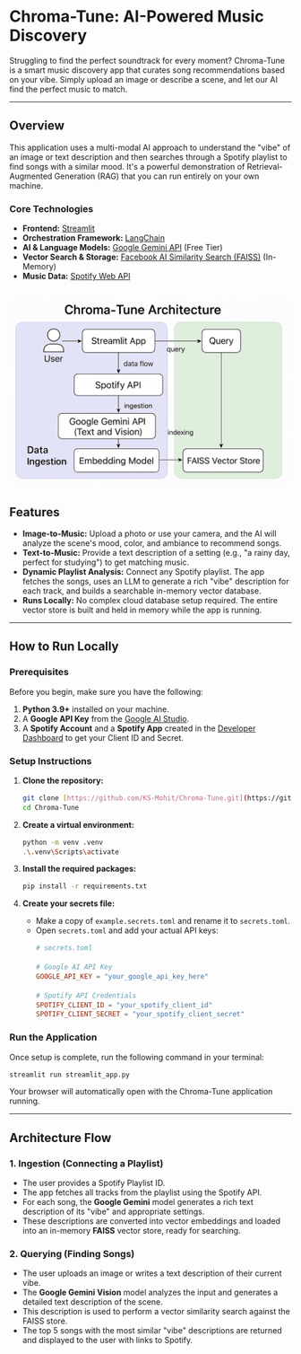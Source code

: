 # Chroma-Tune: AI-Powered Music Discovery

Struggling to find the perfect soundtrack for every moment? Chroma-Tune is a smart music discovery app that curates song recommendations based on your vibe. Simply upload an image or describe a scene, and let our AI find the perfect music to match.


---

## Overview

This application uses a multi-modal AI approach to understand the "vibe" of an image or text description and then searches through a Spotify playlist to find songs with a similar mood. It's a powerful demonstration of Retrieval-Augmented Generation (RAG) that you can run entirely on your own machine.

### Core Technologies
- **Frontend:** [Streamlit](https://streamlit.io/)
- **Orchestration Framework:** [LangChain](https://www.langchain.com/)
- **AI & Language Models:** [Google Gemini API](https://ai.google.dev/) (Free Tier)
- **Vector Search & Storage:** [Facebook AI Similarity Search (FAISS)](https://faiss.ai/) (In-Memory)
- **Music Data:** [Spotify Web API](https://developer.spotify.com/documentation/web-api)

![Architecture Diagram](images/architecture.png)
---

## Features

- **Image-to-Music:** Upload a photo or use your camera, and the AI will analyze the scene's mood, color, and ambiance to recommend songs.
- **Text-to-Music:** Provide a text description of a setting (e.g., "a rainy day, perfect for studying") to get matching music.
- **Dynamic Playlist Analysis:** Connect any Spotify playlist. The app fetches the songs, uses an LLM to generate a rich "vibe" description for each track, and builds a searchable in-memory vector database.
- **Runs Locally:** No complex cloud database setup required. The entire vector store is built and held in memory while the app is running.

---

## How to Run Locally

### Prerequisites

Before you begin, make sure you have the following:
1.  **Python 3.9+** installed on your machine.
2.  A **Google API Key** from the [Google AI Studio](https://aistudio.google.com/app).
3.  A **Spotify Account** and a **Spotify App** created in the [Developer Dashboard](https://developer.spotify.com/dashboard) to get your Client ID and Secret.

### Setup Instructions

1.  **Clone the repository:**
    ```bash
    git clone [https://github.com/KS-Mohit/Chroma-Tune.git](https://github.com/KS-Mohit/Chroma-Tune.git)
    cd Chroma-Tune
    ```

2.  **Create a virtual environment:**
    ```bash
    python -m venv .venv
    .\.venv\Scripts\activate
    ```

3.  **Install the required packages:**
    ```bash
    pip install -r requirements.txt
    ```

4.  **Create your secrets file:**
    - Make a copy of `example.secrets.toml` and rename it to `secrets.toml`.
    - Open `secrets.toml` and add your actual API keys:
      ```toml
      # secrets.toml

      # Google AI API Key
      GOOGLE_API_KEY = "your_google_api_key_here"

      # Spotify API Credentials
      SPOTIFY_CLIENT_ID = "your_spotify_client_id"
      SPOTIFY_CLIENT_SECRET = "your_spotify_client_secret"
      ```

### Run the Application

Once setup is complete, run the following command in your terminal:
```bash
streamlit run streamlit_app.py
```
Your browser will automatically open with the Chroma-Tune application running.

---

## Architecture Flow

### 1. Ingestion (Connecting a Playlist)
- The user provides a Spotify Playlist ID.
- The app fetches all tracks from the playlist using the Spotify API.
- For each song, the **Google Gemini** model generates a rich text description of its "vibe" and appropriate settings.
- These descriptions are converted into vector embeddings and loaded into an in-memory **FAISS** vector store, ready for searching.

### 2. Querying (Finding Songs)
- The user uploads an image or writes a text description of their current vibe.
- The **Google Gemini Vision** model analyzes the input and generates a detailed text description of the scene.
- This description is used to perform a vector similarity search against the FAISS store.
- The top 5 songs with the most similar "vibe" descriptions are returned and displayed to the user with links to Spotify.

